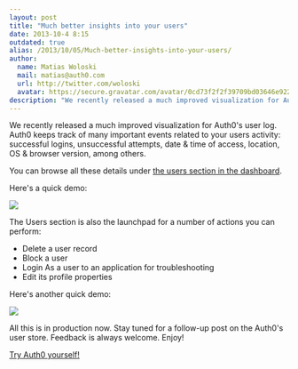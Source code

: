 ```yaml
---
layout: post
title: "Much better insights into your users"
date: 2013-10-4 8:15
outdated: true
alias: /2013/10/05/Much-better-insights-into-your-users/
author:
  name: Matias Woloski
  mail: matias@auth0.com
  url: http://twitter.com/woloski
  avatar: https://secure.gravatar.com/avatar/0cd73f2f2f39709bd03646e9225cc3d3?s=60
description: "We recently released a much improved visualization for Auth0's user log."
---
```



We recently released a much improved visualization for Auth0's user log. Auth0 keeps track of many important events related to your users activity: successful logins, unsuccessful attempts, date & time of access, location, OS & browser version, among others.

You can browse all these details under [the users section in the dashboard](https://app.auth0.com/#/users).

Here's a quick demo:

![](https://dl.dropboxusercontent.com/s/mtj2ytwetqjowys/user-details.gif)

<!-- more -->

The Users section is also the launchpad for a number of actions you can perform:

* Delete a user record
* Block a user
* Login As a user to an application for troubleshooting
* Edit its profile properties

Here's another quick demo:

![](https://dl.dropboxusercontent.com/u/21665105/user-actions.gif)

All this is in production now. Stay tuned for a follow-up post on the Auth0's user store.  Feedback is always welcome. Enjoy!

[Try Auth0 yourself!](https://auth0.com)
